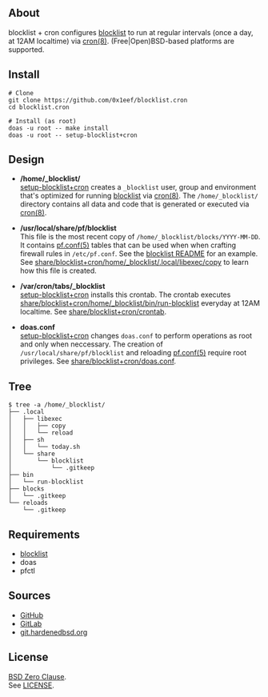 ## About

blocklist + cron configures
[blocklist](https://github.com/0x1eef/blocklist#readme)
to run at regular intervals (once a day, at 12AM localtime)
via [cron(8)](https://man.freebsd.org/cgi/man.cgi?cron(8)).
(Free|Open)BSD-based platforms are supported.

## Install

    # Clone
    git clone https://github.com/0x1eef/blocklist.cron
    cd blocklist.cron

    # Install (as root)
    doas -u root -- make install
    doas -u root -- setup-blocklist+cron

## Design

* **/home/_blocklist/** <br>
  [setup-blocklist+cron](bin/setup-blocklist+cron) creates a
  `_blocklist` user, group and environment that's optimized for
  running
  [blocklist](https://github.com/0x1eef/blocklist#readme) via
  [cron(8)](https://man.freebsd.org/cgi/man.cgi?cron(8)). The `/home/_blocklist/`
  directory contains all data and code that is generated or executed via
  [cron(8)](https://man.freebsd.org/cgi/man.cgi?cron(8)).

* **/usr/local/share/pf/blocklist** <br>
  This file is the most recent copy of `/home/_blocklist/blocks/YYYY-MM-DD`. It
  contains [pf.conf(5)](https://man.freebsd.org/cgi/man.cgi?pf.conf(5)) tables that
  can be used when when crafting firewall rules in `/etc/pf.conf`. See the
  [blocklist README](https://github.com/0x1eef/blocklist#readme)
  for an example. See
  [share/blocklist+cron/home/_blocklist/.local/libexec/copy](share/blocklist+cron/home/_blocklist/.local/libexec/copy)
  to learn how this file is created.

* **/var/cron/tabs/_blocklist** <br>
  [setup-blocklist+cron](bin/setup-blocklist+cron) installs this crontab.
  The crontab executes
  [share/blocklist+cron/home/_blocklist/bin/run-blocklist](share/blocklist+cron/home/_blocklist/bin/run-blocklist)
  everyday at 12AM localtime. See
  [share/blocklist+cron/crontab](share/blocklist+cron/cron).

* **doas.conf** <br>
  [setup-blocklist+cron](setup-blocklist+cron) changes `doas.conf` to perform
  operations as root and only when neccessary. The creation of `/usr/local/share/pf/blocklist`
  and reloading
  [pf.conf(5)](https://man.freebsd.org/cgi/man.cgi?pf.conf(5))
  require root privileges.
  See [share/blocklist+cron/doas.conf](share/blocklist+cron/doas.conf).

## Tree

    $ tree -a /home/_blocklist/
    ├── .local
    │   ├── libexec
    │   │   ├── copy
    │   │   └── reload
    │   ├── sh
    │   │   └── today.sh
    │   └── share
    │       └── blocklist
    │           └── .gitkeep
    ├── bin
    │   └── run-blocklist
    ├── blocks
    │   └── .gitkeep
    └── reloads
        └── .gitkeep

## Requirements

* [blocklist](https://github.com/0x1eef/blocklist#readme)
* doas
* pfctl

## Sources

* [GitHub](https://github.com/0x1eef/blocklist.cron)
* [GitLab](https://gitlab.com/0x1eef/blocklist.cron)
* [git.hardenedbsd.org](https://git.hardenedbsd.org/0x1eef/blocklist.cron)

## License

[BSD Zero Clause](https://choosealicense.com/licenses/0bsd/).
<br>
See [LICENSE](./LICENSE).
